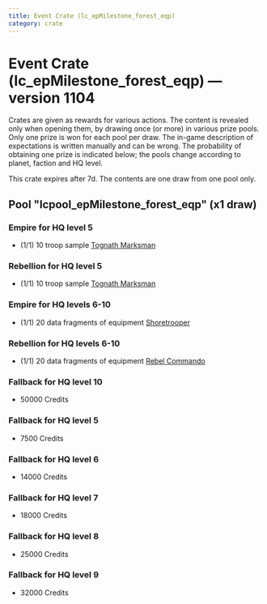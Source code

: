```yaml
---
title: Event Crate (lc_epMilestone_forest_eqp)
category: crate
---
```


# Event Crate (lc_epMilestone_forest_eqp) — version 1104

Crates are given as rewards for various actions. The content is revealed only when opening them, by drawing once (or more) in various prize pools. Only one prize is won for each pool per draw. The in-game description of expectations is written manually and can be wrong. The probability of obtaining one prize is indicated below; the pools change according to planet, faction and HQ level.

This crate expires after 7d. The contents are one draw from one pool only.

## Pool "lcpool_epMilestone_forest_eqp" (x1 draw)

### Empire for HQ level 5

  * (1/1) 10 troop sample [Tognath Marksman](EmpireTognath)

### Rebellion for HQ level 5

  * (1/1) 10 troop sample [Tognath Marksman](RebelTognath)

### Empire for HQ levels 6-10

  * (1/1) 20 data fragments of equipment [Shoretrooper](eqpEmpirePentagonTrooper)

### Rebellion for HQ levels 6-10

  * (1/1) 20 data fragments of equipment [Rebel Commando](eqpRebelPentagonSoldier)

### Fallback for HQ level 10

  * 50000 Credits

### Fallback for HQ level 5

  * 7500 Credits

### Fallback for HQ level 6

  * 14000 Credits

### Fallback for HQ level 7

  * 18000 Credits

### Fallback for HQ level 8

  * 25000 Credits

### Fallback for HQ level 9

  * 32000 Credits